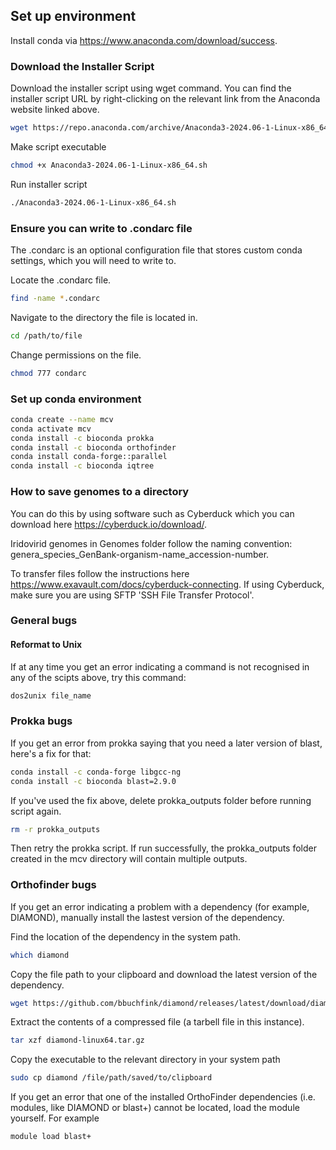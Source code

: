 ## Set up environment

Install conda via https://www.anaconda.com/download/success.

### Download the Installer Script
Download the installer script using wget command. You can find the installer script URL by right-clicking on the relevant link from the Anaconda website linked above.
```bash
wget https://repo.anaconda.com/archive/Anaconda3-2024.06-1-Linux-x86_64.sh
```
Make script executable
```bash
chmod +x Anaconda3-2024.06-1-Linux-x86_64.sh
```
Run installer script
```bash
./Anaconda3-2024.06-1-Linux-x86_64.sh
```

### Ensure you can write to .condarc file
The .condarc is an optional configuration file that stores custom conda settings, which you will need to write to. 

Locate the .condarc file. 
```bash
find -name *.condarc
```
Navigate to the directory the file is located in.
```bash
cd /path/to/file
```
Change permissions on the file.

```bash
chmod 777 condarc
```

### Set up conda environment
```bash
conda create --name mcv
conda activate mcv
conda install -c bioconda prokka 
conda install -c bioconda orthofinder
conda install conda-forge::parallel
conda install -c bioconda iqtree
```
### How to save genomes to a directory
You can do this by using software such as Cyberduck which you can download here 
https://cyberduck.io/download/.

Iridovirid genomes in Genomes folder follow the naming convention: genera_species_GenBank-organism-name_accession-number.

To transfer files follow the instructions here
https://www.exavault.com/docs/cyberduck-connecting. If using Cyberduck, make sure you are using SFTP 'SSH File Transfer Protocol'.


### General bugs 
#### Reformat to Unix 
If at any time you get an error indicating a command is not recognised in any of the scipts above, try this command:
```bash
dos2unix file_name
```

### Prokka bugs
If you get an error from prokka saying that you need a later version of blast, here's a fix for that:
```bash
conda install -c conda-forge libgcc-ng
conda install -c bioconda blast=2.9.0
```
If you've used the fix above, delete prokka_outputs folder before running script again.
```bash
rm -r prokka_outputs
```
Then retry the prokka script. If run successfully, the prokka_outputs folder created in the mcv directory will contain multiple outputs.

### Orthofinder bugs 
If you get an error indicating a problem with a dependency (for example, DIAMOND), manually install the lastest version of the dependency. 

Find the location of the dependency in the system path.
```bash
which diamond

```
Copy the file path to your clipboard and download the latest version of the dependency.
```bash
wget https://github.com/bbuchfink/diamond/releases/latest/download/diamond-linux64.tar.gz
```

Extract the contents of a compressed file (a tarbell file in this instance).
```bash
tar xzf diamond-linux64.tar.gz
```

Copy the executable to the relevant directory in your system path
```bash
sudo cp diamond /file/path/saved/to/clipboard
```

If you get an error that one of the installed OrthoFinder dependencies (i.e. modules, like DIAMOND or blast+) cannot be located, load the module yourself. For example
```bash
module load blast+
```